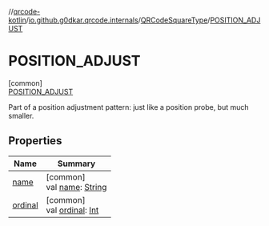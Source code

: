 //[qrcode-kotlin](../../../../index.md)/[io.github.g0dkar.qrcode.internals](../../index.md)/[QRCodeSquareType](../index.md)/[POSITION_ADJUST](index.md)

# POSITION_ADJUST

[common]\
[POSITION_ADJUST](index.md)

Part of a position adjustment pattern: just like a position probe, but much smaller.

## Properties

| Name | Summary |
|---|---|
| [name](../../-q-r-code-region/-u-n-k-n-o-w-n/index.md#-372974862%2FProperties%2F345188675) | [common]<br>val [name](../../-q-r-code-region/-u-n-k-n-o-w-n/index.md#-372974862%2FProperties%2F345188675): [String](https://kotlinlang.org/api/latest/jvm/stdlib/kotlin/-string/index.html) |
| [ordinal](../../-q-r-code-region/-u-n-k-n-o-w-n/index.md#-739389684%2FProperties%2F345188675) | [common]<br>val [ordinal](../../-q-r-code-region/-u-n-k-n-o-w-n/index.md#-739389684%2FProperties%2F345188675): [Int](https://kotlinlang.org/api/latest/jvm/stdlib/kotlin/-int/index.html) |
